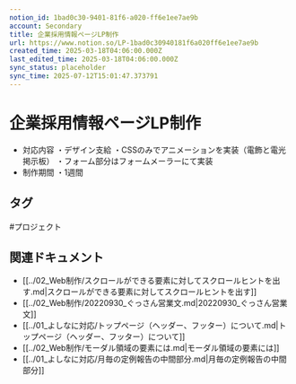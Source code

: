 ```yaml
---
notion_id: 1bad0c30-9401-81f6-a020-ff6e1ee7ae9b
account: Secondary
title: 企業採用情報ページLP制作
url: https://www.notion.so/LP-1bad0c30940181f6a020ff6e1ee7ae9b
created_time: 2025-03-18T04:06:00.000Z
last_edited_time: 2025-03-18T04:06:00.000Z
sync_status: placeholder
sync_time: 2025-07-12T15:01:47.373791
---
```

# 企業採用情報ページLP制作

- 対応内容
・デザイン支給
・CSSのみでアニメーションを実装（電飾と電光掲示板）
・フォーム部分はフォームメーラーにて実装
- 制作期間
・1週間

## タグ

#プロジェクト 

## 関連ドキュメント

- [[../02_Web制作/スクロールができる要素に対してスクロールヒントを出す.md|スクロールができる要素に対してスクロールヒントを出す]]
- [[../02_Web制作/20220930_ぐっさん営業文.md|20220930_ぐっさん営業文]]
- [[../01_よしなに対応/トップページ（ヘッダー、フッター）について.md|トップページ（ヘッダー、フッター）について]]
- [[../02_Web制作/モーダル領域の要素には.md|モーダル領域の要素には]]
- [[../01_よしなに対応/月毎の定例報告の中間部分.md|月毎の定例報告の中間部分]]
